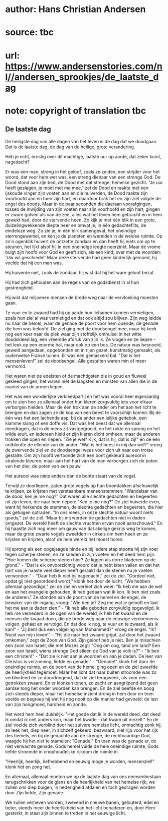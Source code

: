 # author: Hans Christian Andersen
# source: tbc
# url: https://www.andersenstories.com/nl//andersen_sprookjes/de_laatste_dag
# note: copyright of translation tbc

## De laatste dag 

De heiligste dag van alle dagen van het leven is de dag dat we doodgaan.
Dat is de laatste dag, de dag van de heilige, grote verandering.

Heb je echt, ernstig over dit machtige, laatste uur op aarde, dat zeker
komt, nagedacht?

Er was een man, streng in het geloof, zoals ze zeiden, een strijder voor
het woord, dat voor hem wet was, een streng dienaar van een strenge God.
De Dood stond aan zijn bed, de Dood met dat strenge, hemelse gezicht.
"Je uur heeft geslagen, je moet met me mee," zei de Dood en raakte met
een ijskoude vinger zijn voeten aan en die huiverden, de Dood raakte
zijn voorhoofd aan en toen zijn hart, en daardoor brak het en zijn ziel
volgde de engel des doods. Maar in de paar seconden die daaraan
voorafgingen, tussen de inwijding van zijn voeten naar zijn voorhoofd en
zijn hart, gingen er zware golven als van de zee, alles wat het leven
hem gebracht en in hem gewekt had, door de stervende heen. Zo kijk je
met één blik in een grote, duizelingwekkende diepte neer en omvat je, in
één gedachteflits, de eindeloze weg. Zo zie je, in één blik samengevat,
het oneindige sterrengewemel, en ken je de planeten en werelden in de
weidse ruimte. Op zo'n ogenblik huivert de ontzette zondaar en dan
heeft hij niets om op te steunen, het lijkt alsof hij in een oneindige
leegte neerzinkt. Maar de vrome buigt zijn hoofd voor God en geeft zich,
als een kind, over met de woorden: 'Uw wil geschiede!' Maar deze
stervende had geen kinderlijk gemoed, hij voelde dat hij een man was.

Hij huiverde niet, zoals de zondaar, hij wist dat hij het ware geloof
bezat.

Hij had zich gehouden aan de regels van de godsdienst in al hun
gestrengheid.

Hij wist dat miljoenen mensen de brede weg naar de vervloeking moesten
gaan.

Te vuur en te zwaard had hij op aarde hun lichamen kunnen vernietigen,
zoals hun ziel al was vernietigd en dat ook altijd zou blijven. Zijn weg
leidde nu naar de hemel, waar de genade de poort voor hem opende, de
genade die hem was beloofd. De ziel ging met de doodsengel mee, maar hij
keek nog een keer naar de plek waar zijn stoffelijk omhulsel in het
witte doodskleed lag, een vreemde afdruk van zijn ik. Ze vlogen en ze
liepen - het leek op een enorme hal, maar ook op een bos. De natuur was
besnoeid, geweld aangedaan, opgebonden en in rijen gezet, kunstmatig
gemaakt, als ouderwetse Franse tuinen. Er was een gemaskerd bal. "Dat
is het mensenleven!" zei de doodsengel. Alle gestalten waren min of
meer vermomd.

Het waren niet de edelsten of de machtigsten die in goud en fluweel
gekleed gingen, het waren niet de laagsten en minsten van allen die in
de mantel van de armen liepen.

Het was een wonderlijke verkleedpartij en het was vooral heel
eigenaardig om te zien hoe ze allemaal onder hun kleren zorgvuldig iets
voor elkaar verborgen hielden. Maar de één trok aan de ander om het aan
het licht te brengen en dan zagen ze de kop van een beest te voorschijn
komen. Bij de één was het een lachende aap, bij de ander een lelijke
geitebok, een klamme slang of een doffe vis. Dat was het beest dat we
allemaal meedragen, dat in de mens zit vastgegroeid, en het rukte en
sprong en het wilde eruit, en iedereen hield er zijn kleren dicht
omheen, maar de anderen trokken die open en riepen: "Zie je wel? Kijk,
dat is hij, dat is zij!" en de één ontblootte de ellende van de ander.
"Wat is het beest in mij dan wel?" vroeg de zwervende ziel en de
doodsengel wees voor zich uit naar een trotse gestalte. Om zijn hoofd
vertoonde zich een bont gekleurd aureool in stralende kleuren, maar aan
het hart van de man verborgen zich de poten van het dier, de poten van
een pauw.

Het aureool was niets anders dan de bonte staart van de vogel.

Terwijl ze doorliepen, zaten grote vogels op hun boomtakken afschuwelijk
te krijsen, ze krijsten met verstaanbare mensenstemmen: "Wandelaar van
de dood, ken je me nog?" Dat waren alle slechte gedachten en begeerten
uit zijn leven, die naar hem riepen: "Ken je me nog?" De ziel huiverde
even, want hij herkende de stemmen, de slechte gedachten en begeerten,
die hier als getuigen optraden. "In ons vlees, in onze slechte natuur
woont niets goeds," zei de ziel. 'Maar bij mij werden de gedachten
niet in daden omgezet. De wereld heeft de slechte vruchten ervan nooit
aanschouwd." En hij haastte zich nog meer om gauw van dat akelige
gekrijs weg te komen, maar de grote zwarte vogels zweefden in cirkels om
hem heen en ze krijsten en krijsten, alsof de hele wereld het moest
horen.

Hij sprong als een opgejaagde hinde en bij iedere stap stootte hij zijn
voet tegen scherpe stenen, en ze sneden in zijn voeten en het deed hem
pijn. "Hoe komen die scherpe stenen hier? Ze liggen als dorre bladeren
op de grond." - "Dat is elk onvoorzichtig woord dat je hebt laten
vallen en dat het hart van je naaste veel dieper heeft geraakt dan de
stenen nu je voeten verwonden." - "Daar heb ik niet bij nagedacht,"
zei de ziel. "Oordeel niet, opdat gij niet geoordeeld wordt," klonk
het door de lucht. "We hebben allemaal gezondigd," zei de ziel en
verhief zich weer. "Ik heb me aan de wet en aan het evangelie gehouden,
ik heb gedaan wat ik kon. Ik ben niet zoals de anderen." Ze stonden aan
de poort van de hemel en de engel, de bewaker van de ingang, vroeg:
"Wie ben je? Zeg me wat je gelooft en laat het me aan je daden
zien." - "Ik heb alle geboden zorgvuldig opgevolgd, ik heb me
vernederd in de ogen van de wereld, ik heb het kwaad en de mensen die
kwaad doen, die de brede weg naar de eeuwige verdoemenis volgen, gehaat
en vervolgd. En dat doe ik nog, te vuur en te zwaard, als ik kan!" -
"Jij bent dus een volgeling van Mohammed?" vroeg de engel. "Ik? Nooit
van mijn leven!" - "Hij die naar het zwaard grijpt, zal door het
zwaard omkomen," zegt de Zoon van God. Zijn geloof heb je niet. Ben je
misschien een zoon van Israël, die met Mozes zegt: "Oog om oog, tand om
tand? Een zoon van Israël, wiens strenge God alleen de God van je volk
is?" - "Ik ben een christen!" - "Dat zie ik niet aan je woorden en
aan je daden. De leer van Christus is verzoening, liefde en genade." -
"Genade!" klonk het door de oneindige ruimte, en de poort van de hemel
ging open en de ziel zweefde de heerlijkheid tegemoet. Maar het licht
dat naar buiten stroomde was zo verblindend en zo doordringend, dat de
ziel terugweek, als voor een getrokken zwaard. En er klonken tonen, zo
zacht en aangrijpend dat geen aardse tong het onder woorden kan brengen.
En de ziel beefde en boog zich steeds dieper, maar het hemelse inzicht
drong in hem door en toen voelde en begreep hij wat hij nog nooit op die
manier had gevoeld: de last van zijn hoogmoed, hardheid en zonde.

Het werd hem heel duidelijk. "Het goede dat ik in de wereld deed, dat
deed ik omdat ik niet anders kon, maar het kwade - dat kwam uit
mezelf." En de ziel voelde zich verblind door het zuivere hemelse
licht, onmachtig zonk hij, zo leek het, diep neer, in zichzelf gekeerd,
bezwaard, niet rijp voor het rijk des hemels, en bij de gedachte aan de
strenge, de rechtvaardige God, waagde hij het niet te stamelen:
"Genade!" En toen was de genade er, de niet verwachte genade. Gods
hemel vulde de hele oneindige ruimte, Gods liefde stroomde in
onophoudelijke rijkdom de ruimte in.

"Heerlijk, heerlijk, liefhebbend en eeuwig moge je worden,
mensenziel!" klonk het en zong het.

En allemaal, allemaal moeten we op de laatste dag van ons mensenbestaan
terugschrikken voor de glans en de heerlijkheid van het hemelse rijk, we
zullen ons diep buigen, in nederigheid afdalen en toch gedragen worden
door Zijn liefde, Zijn genade.

We zullen verheven worden, zwevend in nieuwe banen, gelouterd, edel en
beter, steeds meer de heerlijkheid van het licht benaderen en, door Hem
gesterkt, in staat zijn binnen te treden in het eeuwige licht.
